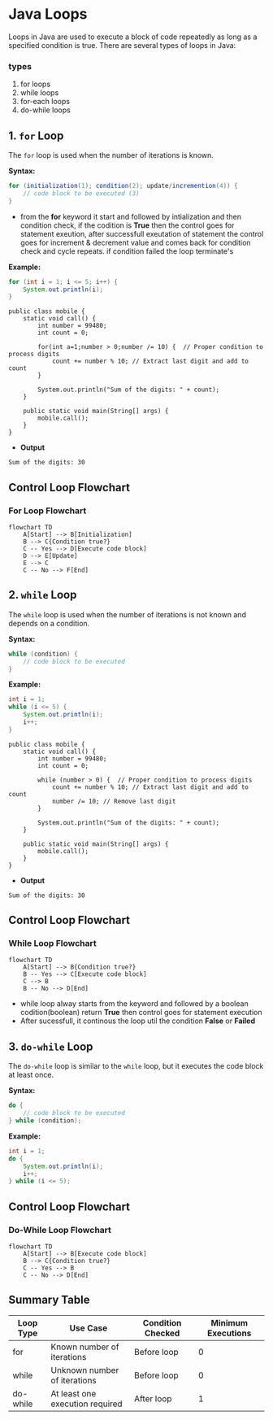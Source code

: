 # Java Loops

Loops in Java are used to execute a block of code repeatedly as long as a specified condition is true. There are several types of loops in Java:
### types
1) for loops
2) while loops
3) for-each loops
4) do-while loops

## 1. `for` Loop

The `for` loop is used when the number of iterations is known.

**Syntax:**
```java
for (initialization(1); condition(2); update/incremention(4)) {
    // code block to be executed (3)
}
```
- from the **for** keyword it start and followed by intialization and then condition check, if the codition is **True** then the control goes for statement exeution, after successfull exeutation of statement the control goes for increment & decrement value and comes back for condition check and cycle repeats. if condition failed the loop terminate's

**Example:**
```java
for (int i = 1; i <= 5; i++) {
    System.out.println(i);
}
```
~~~
public class mobile {
    static void call() {
        int number = 99480;
        int count = 0;

        for(int a=1;number > 0;number /= 10) {  // Proper condition to process digits
            count += number % 10; // Extract last digit and add to count
        }

        System.out.println("Sum of the digits: " + count);
    }

    public static void main(String[] args) {
        mobile.call();
    }
}
~~~
- **Output**
~~~
Sum of the digits: 30
~~~
## Control Loop Flowchart

### For Loop Flowchart

```mermaid
flowchart TD
    A[Start] --> B[Initialization]
    B --> C{Condition true?}
    C -- Yes --> D[Execute code block]
    D --> E[Update]
    E --> C
    C -- No --> F[End]
```
## 2. `while` Loop

The `while` loop is used when the number of iterations is not known and depends on a condition.

**Syntax:**
```java
while (condition) {
    // code block to be executed
}
```

**Example:**
```java
int i = 1;
while (i <= 5) {
    System.out.println(i);
    i++;
}
```
~~~
public class mobile {
    static void call() {
        int number = 99480;
        int count = 0;

        while (number > 0) {  // Proper condition to process digits
            count += number % 10; // Extract last digit and add to count
            number /= 10; // Remove last digit
        }

        System.out.println("Sum of the digits: " + count);
    }

    public static void main(String[] args) {
        mobile.call();
    }
}
~~~
- **Output**
~~~
Sum of the digits: 30
~~~
## Control Loop Flowchart
### While Loop Flowchart

```mermaid
flowchart TD
    A[Start] --> B{Condition true?}
    B -- Yes --> C[Execute code block]
    C --> B
    B -- No --> D[End]
```
- while loop alway starts from the keyword and followed by a boolean codition(boolean) return **True** then control goes for statement execution
- After sucessfull, it continous the loop util the condition **False** or **Failed**

## 3. `do-while` Loop

The `do-while` loop is similar to the `while` loop, but it executes the code block at least once.

**Syntax:**
```java
do {
    // code block to be executed
} while (condition);
```

**Example:**
```java
int i = 1;
do {
    System.out.println(i);
    i++;
} while (i <= 5);
```
## Control Loop Flowchart
### Do-While Loop Flowchart

```mermaid
flowchart TD
    A[Start] --> B[Execute code block]
    B --> C{Condition true?}
    C -- Yes --> B
    C -- No --> D[End]
```
## Summary Table

| Loop Type   | Use Case                        | Condition Checked | Minimum Executions |
|-------------|---------------------------------|-------------------|--------------------|
| for         | Known number of iterations      | Before loop       | 0                  |
| while       | Unknown number of iterations    | Before loop       | 0                  |
| do-while    | At least one execution required | After loop        | 1                  |

